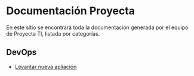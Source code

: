 # Documentación Proyecta

En este sitio se encontrará toda la documentación generada por el equipo de Proyecta TI, listada por categorías.

## DevOps

- [Levantar nueva apliación](http://docs.trabajosproyecta.cl/devops/levantar-nueva-aplicacion.html)
